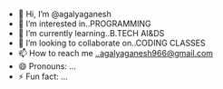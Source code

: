 - 👋 Hi, I’m @agalyaganesh
- 👀 I’m interested in..PROGRAMMING
- 🌱 I’m currently learning..B.TECH AI&DS
- 💞️ I’m looking to collaborate on..CODING CLASSES
- 📫 How to reach me ..agalyaganesh966@gmail.com
- 😄 Pronouns: ...
- ⚡ Fun fact: ...

<!---
agalyaganesh/agalyaganesh is a ✨ special ✨ repository because its `README.md` (this file) appears on your GitHub profile.
You can click the Preview link to take a look at your changes.
--->

